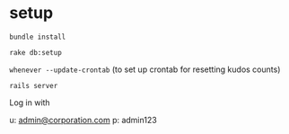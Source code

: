 setup
================
```bundle install```

```rake db:setup```

```whenever --update-crontab``` (to set up crontab for resetting kudos counts)

```rails server```

Log in with

u: admin@corporation.com
p: admin123
